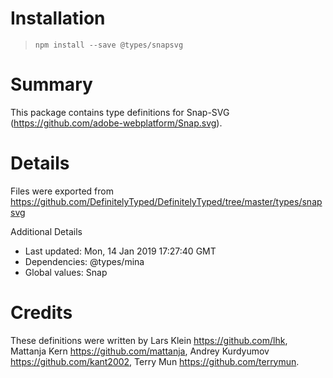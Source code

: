# Installation
> `npm install --save @types/snapsvg`

# Summary
This package contains type definitions for Snap-SVG (https://github.com/adobe-webplatform/Snap.svg).

# Details
Files were exported from https://github.com/DefinitelyTyped/DefinitelyTyped/tree/master/types/snapsvg

Additional Details
 * Last updated: Mon, 14 Jan 2019 17:27:40 GMT
 * Dependencies: @types/mina
 * Global values: Snap

# Credits
These definitions were written by Lars Klein <https://github.com/lhk>, Mattanja Kern <https://github.com/mattanja>, Andrey Kurdyumov <https://github.com/kant2002>, Terry Mun <https://github.com/terrymun>.
